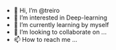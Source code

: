 - 👋 Hi, I’m @treiro
- 👀 I’m interested in Deep-learning
- 🌱 I’m currently learning by myself
- 💞️ I’m looking to collaborate on ...
- 📫 How to reach me ...

<!---
treiro/treiro is a ✨ special ✨ repository because its `README.md` (this file) appears on your GitHub profile.
You can click the Preview link to take a look at your changes.
--->
